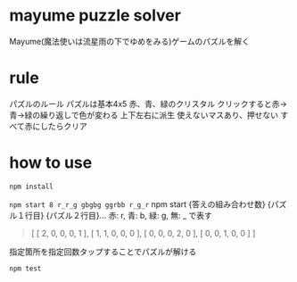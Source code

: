 
# mayume puzzle solver
Mayume(魔法使いは流星雨の下でゆめをみる)ゲームのパズルを解く

# rule
パズルのルール
パズルは基本4x5
赤、青、緑のクリスタル
クリックすると赤→青→緑の繰り返しで色が変わる
上下左右に派生
使えないマスあり、押せない
すべて赤にしたらクリア

# how to use
`npm install`

`npm start 8 r_r_g gbgbg ggrbb r_g_r`
npm start {答えの組み合わせ数} {パズル１行目} {パズル２行目}...
赤: r, 青: b, 緑: g, 無: _ で表す
> [
    [ 2, 0, 0, 0, 1 ],
    [ 1, 1, 0, 0, 0 ],
    [ 0, 0, 0, 2, 0 ],
    [ 0, 0, 1, 0, 0 ]
  ]

指定箇所を指定回数タップすることでパズルが解ける

`npm test`
